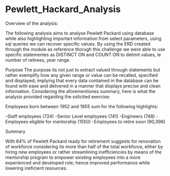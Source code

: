 # Pewlett_Hackard_Analysis

Overview of the analysis:

The following analysis aims to analyse Pewlett Packard using database while also highlighting importart information from select parameters, using sql queries we can recover specific values.
By using the ERD created through the module as reference thorugh this challenge we were able to use specific statementes as DISTINCT ON and COUNT ON to delimit values, ie number of retirees, year range.

Purpose
The purpose its not just to extract valued through statements but rather exemplify how any given range or value can be recalled, specified and displayed; implying that every data contained in the database can be found with ease and delivered in a manner that displays precise and clean information.
Considering the aforementiones summary, here is what the analysis provided regarding the solicited exercise:

Employees born between 1952 and 1955 sum for the following highlights:

-Staff employees (724)
-Senior Level employees (741)
-Engineers (748)
-Employees eligible for mentorship (1550)
-Employees to retire soon (90,396)


Summary

With 64% of Pewlett Packard ready for retirement suggests for renovation of workforce considering its more than half of the total workforce, either by hiring new employees or rather streamlining inefficiencies by means of the mentorship program to empower existing employees into a more experienced and developed role; hence improved performance while lowering ineficient resources.
